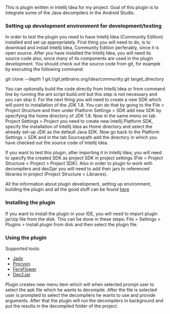 This is plugin written in Intellij Idea for my project. Goal of this plugin is to integrate some of the Java decompilers in the Android Studio.

### Setting up development environment for development/testing

In order to test the plugin you need to have Intellij Idea (Community Edition) installed and set up appropriately. First thing you will need to do, is to download and install Intellij Idea, Community Edition perferably, since it is open source. After you have installed the Intellij Idea, you will need its source code also, since many of its components are used in the plugin development. You should check out the source code from git, for example by executing the following command:

git clone --depth 1 git://git.jetbrains.org/idea/community.git target_directory

You can optionally build the code directly from Intellij Idea or from command line by running the ant script build.xml but this step is not necessary and you can skip it. For the next thing you will need to create a new SDK which will point to installation of the JDK 1.8. You can do that by going to the File > Project Structure and then under Platform Settings > SDK add new SDK by specifying the home directory of JDK 1.8. Now in the same menu on tab Project Settings > Project you need to create new Intellij Platform SDK, specify the installation of Intellij Idea as Home directory and select the already set-up JDK as the default Java SDK. Now go back to the Platform Settings > SDK and in the tab Sourcepath add the directory in which you have checked out the source code of Intellij Idea.

If you want to test this plugin, after importing it in Intellij Idea, you will need to specify the created SDK as project SDK in project settings (File > Project Structure > Project > Project SDK). Also in order to plugin to work with decompilers and dex2jar you will need to add their jars to referenced libraries in project (Project Structure > Libraires).

All the information about plugin development, setting up environment, building the plugin and all the good stuff can be found [here](https://www.jetbrains.org/intellij/sdk/docs/basics/getting_started.html)

### Installing the plugin

If you want to install the plugin in your IDE, you will need to import plugin jar/zip file from the disk. This can be done in these steps: File > Settings > Plugins > Install plugin from disk and then select the plugin file.

### Using the plugin

Supported tools:
- [Jadx](https://github.com/skylot/jadx)
- [Procyon](https://bitbucket.org/mstrobel/procyon)
- [FernFlower](https://github.com/fesh0r/fernflower)
- [Dex2Jar](https://github.com/pxb1988/dex2jar)

Plugin creates new menu item which will when selected prompt user to select the apk file which he wants to decompile. After the file is selected user is prompted to select the decompilers he wants to use and provide arguments. After that the plugin will run the decompilers in background and put the results in the decompiled folder of the project.
